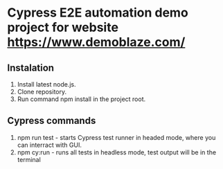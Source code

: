 # Cypress E2E automation demo project for website https://www.demoblaze.com/

## Instalation

1. Install latest node.js.
2. Clone repository.
3. Run command npm install in the project root.

## Cypress commands

1. npm run test - starts Cypress test runner in headed mode, where you can interract with GUI.
2. npm cy:run - runs all tests in headless mode, test output will be in the terminal